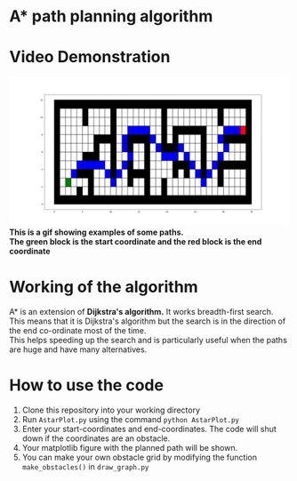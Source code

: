 # A* path planning algorithm

# Video Demonstration
![](https://github.com/suchetanrs/astar/blob/master/README_files/animate.gif)
__This is a gif showing examples of some paths.__<br/>
__The green block is the start coordinate and the red block is the end coordinate__

# Working of the algorithm
A* is an extension of __Dijkstra's algorithm.__ It works breadth-first search. This means that it is Dijkstra's algorithm but the search is in the direction of the end co-ordinate most of the time. <br/>
This helps speeding up the search and is particularly useful when the paths are huge and have many alternatives.

# How to use the code
1. Clone this repository into your working directory
2. Run ```AstarPlot.py``` using the command ```python AstarPlot.py```
3. Enter your start-coordinates and end-coordinates. The code will shut down if the coordinates are an obstacle.
4. Your matplotlib figure with the planned path will be shown.
5. You can make your own obstacle grid by modifying the function ```make_obstacles()``` in ```draw_graph.py```
